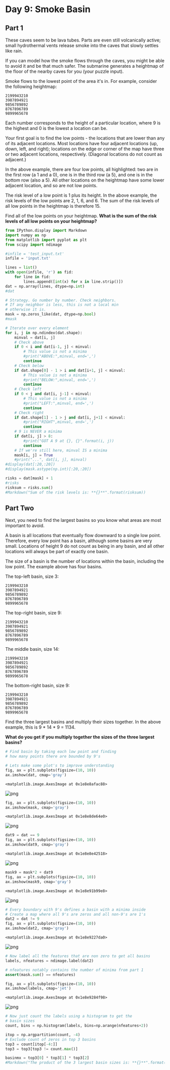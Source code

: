 # Day 9: Smoke Basin

## Part 1

These caves seem to be lava tubes. Parts are even still volcanically active; small hydrothermal vents release smoke into the caves that slowly settles like rain.

If you can model how the smoke flows through the caves, you might be able to avoid it and be that much safer. The submarine generates a heightmap of the floor of the nearby caves for you (your puzzle input).

Smoke flows to the lowest point of the area it's in. For example, consider the following heightmap:
```
2199943210
3987894921
9856789892
8767896789
9899965678
```
Each number corresponds to the height of a particular location, where 9 is the highest and 0 is the lowest a location can be.

Your first goal is to find the low points - the locations that are lower than any of its adjacent locations. Most locations have four adjacent locations (up, down, left, and right); locations on the edge or corner of the map have three or two adjacent locations, respectively. (Diagonal locations do not count as adjacent.)

In the above example, there are four low points, all highlighted: two are in the first row (a 1 and a 0), one is in the third row (a 5), and one is in the bottom row (also a 5). All other locations on the heightmap have some lower adjacent location, and so are not low points.

The risk level of a low point is 1 plus its height. In the above example, the risk levels of the low points are 2, 1, 6, and 6. The sum of the risk levels of all low points in the heightmap is therefore 15.

Find all of the low points on your heightmap. **What is the sum of the risk levels of all low points on your heightmap?**


```python
from IPython.display import Markdown
import numpy as np
from matplotlib import pyplot as plt
from scipy import ndimage
```


```python
#infile = 'test_input.txt'
infile = 'input.txt'

lines = list()
with open(infile, 'r') as fid:
    for line in fid:
        lines.append([int(x) for x in line.strip()])
dat = np.array(lines, dtype=np.int)
#dat
```


```python
# Strategy. Go number by number. Check neighbors.
# If any neighbor is less, this is not a local min
# otherwise it is.
mask = np.zeros_like(dat, dtype=np.bool)
#mask

# Iterate over every element
for i, j in np.ndindex(dat.shape):
    minval = dat[i, j]
    # Check above
    if 0 < i and dat[i-1, j] < minval:
        # This value is not a minima
        #print("ABOVE:",minval, end=',')
        continue
    # Check below
    if dat.shape[0] - 1 > i and dat[i+1, j] < minval:
        # This value is not a minima
        #print("BELOW:",minval, end=',')
        continue
    # Check left
    if 0 < j and dat[i, j-1] < minval:
        # This value is not a minima
        #print("LEFT:",minval, end=',')
        continue
    # Check right
    if dat.shape[1] - 1 > j and dat[i, j+1] < minval:
        #print("RIGHT",minval, end=',')
        continue
    # 9 is NEVER a minima
    if dat[i, j] > 8:
        #print("GOT A 9 at {}, {}".format(i, j))
        continue
    # If we're still here, minval IS a minima
    mask[i, j] = True
    #print("...", dat[i, j], minval)
#display(dat[:20,:20])
#display(mask.astype(np.int)[:20,:20])
```


```python
risks = dat[mask] + 1
#risks
risksum = risks.sum()
#Markdown("Sum of the risk levels is: **{}**".format(risksum))
```

## Part Two

Next, you need to find the largest basins so you know what areas are most important to avoid.

A basin is all locations that eventually flow downward to a single low point. Therefore, every low point has a basin, although some basins are very small. Locations of height 9 do not count as being in any basin, and all other locations will always be part of exactly one basin.

The size of a basin is the number of locations within the basin, including the low point. The example above has four basins.

The top-left basin, size 3:
```
2199943210
3987894921
9856789892
8767896789
9899965678
```
The top-right basin, size 9:
```
2199943210
3987894921
9856789892
8767896789
9899965678
```
The middle basin, size 14:
```
2199943210
3987894921
9856789892
8767896789
9899965678
```
The bottom-right basin, size 9:
```
2199943210
3987894921
9856789892
8767896789
9899965678
```
Find the three largest basins and multiply their sizes together. In the above example, this is 9 * 14 * 9 = 1134.

**What do you get if you multiply together the sizes of the three largest basins?**


```python
# Find basin by taking each low point and finding
# how many points there are bounded by 9's
```


```python
# Lets make some plot's to improve understanding
fig, ax = plt.subplots(figsize=(10, 10))
ax.imshow(dat, cmap='gray')
```




    <matplotlib.image.AxesImage at 0x1e8e8afac88>




    
![png](README_files/README_7_1.png)
    



```python
fig, ax = plt.subplots(figsize=(10, 10))
ax.imshow(mask, cmap='gray')
```




    <matplotlib.image.AxesImage at 0x1e8e8de64e0>




    
![png](README_files/README_8_1.png)
    



```python
dat9 = dat == 9
fig, ax = plt.subplots(figsize=(10, 10))
ax.imshow(dat9, cmap='gray')
```




    <matplotlib.image.AxesImage at 0x1e8e8e42518>




    
![png](README_files/README_9_1.png)
    



```python
mask9 = mask*2 + dat9
fig, ax = plt.subplots(figsize=(10, 10))
ax.imshow(mask9, cmap='gray')
```




    <matplotlib.image.AxesImage at 0x1e8e91b99e8>




    
![png](README_files/README_10_1.png)
    



```python
# Every boundary with 9's defines a basin with a minima inside
# Create a map where all 9's are zeros and all non-9's are 1's
dat2 = dat != 9
fig, ax = plt.subplots(figsize=(10, 10))
ax.imshow(dat2, cmap='gray')
```




    <matplotlib.image.AxesImage at 0x1e8e9227da0>




    
![png](README_files/README_11_1.png)
    



```python
# Now label all the features that are non zero to get all basins
labels, nfeatures = ndimage.label(dat2)
```


```python
# nfeatures notably contains the number of minima from part 1
assert(mask.sum() == nfeatures)
```


```python
fig, ax = plt.subplots(figsize=(10, 10))
ax.imshow(labels, cmap='jet')
```




    <matplotlib.image.AxesImage at 0x1e8e9284f98>




    
![png](README_files/README_14_1.png)
    



```python
# Now just count the labels using a histogram to get the
# basin sizes
count, bins = np.histogram(labels, bins=np.arange(nfeatures+2))
```


```python
itop = np.argpartition(count, -4)
# Exclude count of zeros in top 3 basins
top3 = count[itop[-4:]]
top3 = top3[top3 != count.max()]
```


```python
basinmx = top3[0] * top3[1] * top3[2]
#Markdown("The product of the 3 largest basin sizes is: **{}**".format(basinmx))
```


```python

```
